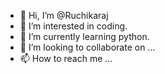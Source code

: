 - 👋 Hi, I’m @Ruchikaraj
- 👀 I’m interested in coding.
- 🌱 I’m currently learning python.
- 💞️ I’m looking to collaborate on ...
- 📫 How to reach me ...

<!---
Ruchikara/Ruchikara is a ✨ special ✨ repository because its `README.md` (this file) appears on your GitHub profile.
You can click the Preview link to take a look at your changes.
--->

